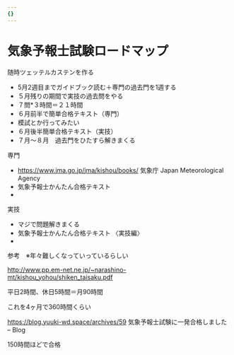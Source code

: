 ```yaml
---
{}
---
```

# 気象予報士試験ロードマップ

随時ツェッテルカステンを作る

- 5月2週目までガイドブック読む＋専門の過去門を1週する  
- ５月残りの期間で実技の過去問をやる  
- ７問*３時間＝２１時間  
- ６月前半で簡単合格テキスト（専門）  
- 模試とか行ってみたい  
- ６月後半簡単合格テキスト（実技）  
- ７月～８月　過去門をひたすら解きまくる  

専門

- https://www.jma.go.jp/jma/kishou/books/ 気象庁 Japan Meteorological Agency  
- 気象予報士かんたん合格テキスト  
-  

実技

- マジで問題解きまくる  
- 気象予報士かんたん合格テキスト 〈実技編〉  
-  

参考　※年々難しくなっていっているらしい

http://www.pp.em-net.ne.jp/~narashino-mt/kishou_yohou/shiken_taisaku.pdf

平日2時間、休日5時間＝月90時間

これを4ヶ月で360時間くらい

https://blog.yuuki-wd.space/archives/59 気象予報士試験に一発合格しました – Blog

150時間ほどで合格
